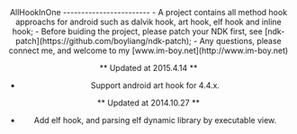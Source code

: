 <center> AllHookInOne
------------------------
- A project contains all method hook approachs for android such as dalvik hook, art hook, elf hook and inline hook;
- Before buiding the project, please patch your NDK first, see [ndk-patch](https://github.com/boyliang/ndk-patch);
- Any questions, please connect me, and welcome to my [www.im-boy.net](http://www.im-boy.net)

** Updated at 2015.4.14 **
- Support android art hook for 4.4.x.

** Updated at 2014.10.27 **
- Add elf hook, and parsing elf dynamic library by executable view.
